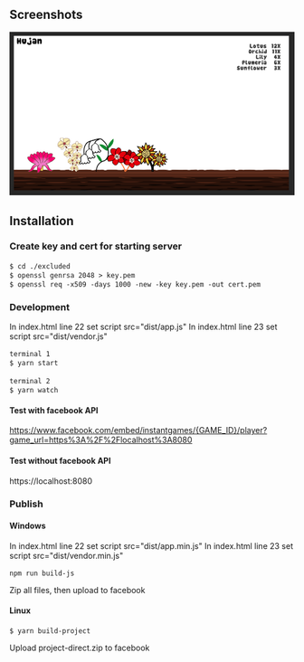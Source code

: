 ## Screenshots

![test1](https://github.com/f4th4n/hujan-game/raw/master/assets/screenshots/ss_1.png)

## Installation

### Create key and cert for starting server

```
$ cd ./excluded
$ openssl genrsa 2048 > key.pem
$ openssl req -x509 -days 1000 -new -key key.pem -out cert.pem
```

### Development

In index.html line 22 set script src="dist/app.js"
In index.html line 23 set script src="dist/vendor.js"

```
terminal 1
$ yarn start

terminal 2
$ yarn watch
```

#### Test with facebook API

https://www.facebook.com/embed/instantgames/{GAME_ID}/player?game_url=https%3A%2F%2Flocalhost%3A8080

#### Test without facebook API

https://localhost:8080

### Publish

#### Windows

In index.html line 22 set script src="dist/app.min.js"
In index.html line 23 set script src="dist/vendor.min.js"

```
npm run build-js
```

Zip all files, then upload to facebook

#### Linux

```
$ yarn build-project
```

Upload project-direct.zip to facebook
